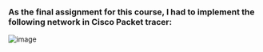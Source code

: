 ### As the final assignment for this course, I had to implement the following network in Cisco Packet tracer:

![image](https://user-images.githubusercontent.com/45286397/234388667-6f60ae23-89c0-4b4e-b911-036861caddaf.png)
